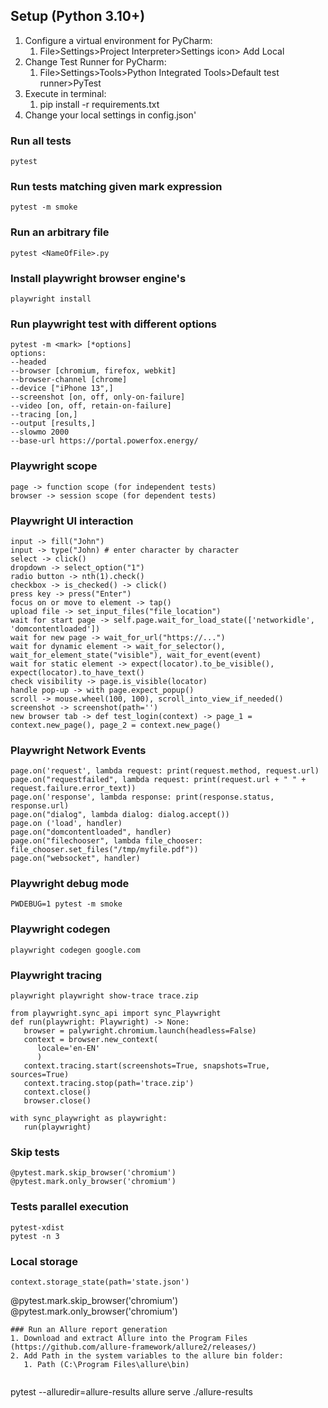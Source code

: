## Setup (Python 3.10+)

1. Configure a virtual environment for PyCharm: 
   1. File>Settings>Project Interpreter>Settings icon> Add Local 
2. Change Test Runner for PyCharm: 
   1. File>Settings>Tools>Python Integrated Tools>Default test runner>PyTest
3. Execute in terminal: 
   1. pip install -r requirements.txt
4. Change your local settings in config.json'


### Run all tests

```
pytest
```

### Run tests matching given mark expression

```
pytest -m smoke
```


### Run an arbitrary file
```
pytest <NameOfFile>.py
```

### Install playwright browser engine's
```
playwright install
```

### Run playwright test with different options
```
pytest -m <mark> [*options]
options:
--headed
--browser [chromium, firefox, webkit]
--browser-channel [chrome]
--device ["iPhone 13",]
--screenshot [on, off, only-on-failure]
--video [on, off, retain-on-failure]
--tracing [on,]
--output [results,]
--slowmo 2000
--base-url https://portal.powerfox.energy/
```

### Playwright scope
```
page -> function scope (for independent tests)
browser -> session scope (for dependent tests)

```
### Playwright UI interaction
```
input -> fill("John")
input -> type("John) # enter character by character
select -> click()
dropdown -> select_option("1")
radio button -> nth(1).check()
checkbox -> is_checked() -> click()
press key -> press("Enter")
focus on or move to element -> tap()
upload file -> set_input_files("file_location")
wait for start page -> self.page.wait_for_load_state(['networkidle', 'domcontentloaded'])
wait for new page -> wait_for_url("https://...")
wait for dynamic element -> wait_for_selector(), wait_for_element_state("visible"), wait_for_event(event)
wait for static element -> expect(locator).to_be_visible(), expect(locator).to_have_text()
check visibility -> page.is_visible(locator)
handle pop-up -> with page.expect_popup()
scroll -> mouse.wheel(100, 100), scroll_into_view_if_needed()
screenshot -> screenshot(path='')
new browser tab -> def test_login(context) -> page_1 = context.new_page(), page_2 = context.new_page()

```

### Playwright Network Events
```
page.on('request', lambda request: print(request.method, request.url)
page.on("requestfailed", lambda request: print(request.url + " " + request.failure.error_text))
page.on('response', lambda response: print(response.status, response.url)
page.on("dialog", lambda dialog: dialog.accept())
page.on ('load', handler)
page.on("domcontentloaded", handler)
page.on("filechooser", lambda file_chooser: file_chooser.set_files("/tmp/myfile.pdf"))
page.on("websocket", handler)

```
### Playwright debug mode
```
PWDEBUG=1 pytest -m smoke

```
### Playwright codegen
```
playwright codegen google.com

```
### Playwright tracing
```
playwright playwright show-trace trace.zip

from playwright.sync_api import sync_Playwright
def run(playwright: Playwright) -> None:
   browser = palywright.chromium.launch(headless=False)
   context = browser.new_context(
      locale='en-EN'
      )
   context.tracing.start(screenshots=True, snapshots=True, sources=True)
   context.tracing.stop(path='trace.zip')
   context.close()
   browser.close()
   
with sync_playwright as playwright:
   run(playwright)

```
### Skip tests
```
@pytest.mark.skip_browser('chromium')
@pytest.mark.only_browser('chromium')
```

### Tests parallel execution
```
pytest-xdist
pytest -n 3
```
### Local storage
```
context.storage_state(path='state.json')
```

@pytest.mark.skip_browser('chromium')
@pytest.mark.only_browser('chromium')
```
### Run an Allure report generation
1. Download and extract Allure into the Program Files (https://github.com/allure-framework/allure2/releases/)
2. Add Path in the system variables to the allure bin folder:
   1. Path (C:\Program Files\allure\bin)


```
pytest --alluredir=allure-results
allure serve ./allure-results
```
